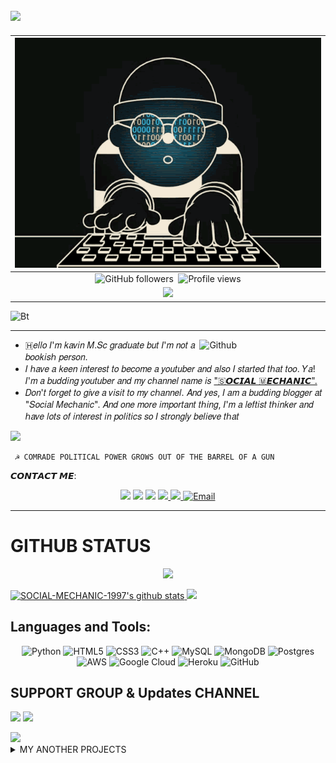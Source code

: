 ## <img src="https://readme-typing-svg.herokuapp.com/?lines=CHECK%20+MY%20PROFILE&font=Bold&width=650&height=120&color=000888&vCenter=true&size=45%22">

| <a href="https://t.me/social_mechanic_1997"><IMG src="https://github.com/SOCIAL-MECHANIC-1997/SOCIAL-MECHANIC-1997/blob/main/etc/animation%20(1).gif"></a> | 
|:---------------------------------------------------------------------------------------------------------------------------------------: |
| ![GitHub followers](https://img.shields.io/github/followers/SOCIAL-MECHANIC-1997?style=square)&nbsp; <img src="https://komarev.com/ghpvc/?username=SOCIAL-MECHANIC-1997" color="blue" alt="Profile views"/> | 
|<a href="https://t.me/social_mechanic"><img src="https://img.shields.io/badge/Contact-Owner-blue.svg?style=size-square&logo=Telegram"></a>  
 
  <img src="https://user-images.githubusercontent.com/49580304/110318584-81067880-7fc2-11eb-8391-152d308e7f2b.gif" alt="Bt" ctrl="social_mechanic" /> 

----------- 

<img width="40%" align="right" alt="Github" src="https://telegra.ph/file/b89ae19627f5395468182.png" /> 

<p align="center"> 

- 🇭𝑒𝑙𝑙𝑜 𝐼'𝑚 𝑘𝑎𝑣𝑖𝑛 𝑀.𝑆𝑐 𝑔𝑟𝑎𝑑𝑢𝑎𝑡𝑒 𝑏𝑢𝑡 𝐼'𝑚 𝑛𝑜𝑡 𝑎 𝑏𝑜𝑜𝑘𝑖𝑠ℎ 𝑝𝑒𝑟𝑠𝑜𝑛.
- 𝐼 ℎ𝑎𝑣𝑒 𝑎 𝑘𝑒𝑒𝑛 𝑖𝑛𝑡𝑒𝑟𝑒𝑠𝑡 𝑡𝑜 𝑏𝑒𝑐𝑜𝑚𝑒 𝑎 𝑦𝑜𝑢𝑡𝑢𝑏𝑒𝑟 𝑎𝑛𝑑 𝑎𝑙𝑠𝑜 𝐼 𝑠𝑡𝑎𝑟𝑡𝑒𝑑 𝑡ℎ𝑎𝑡 𝑡𝑜𝑜. 𝑌𝑎! 𝐼'𝑚 𝑎 𝑏𝑢𝑑𝑑𝑖𝑛𝑔 𝑦𝑜𝑢𝑡𝑢𝑏𝑒𝑟 𝑎𝑛𝑑 𝑚𝑦 𝑐ℎ𝑎𝑛𝑛𝑒𝑙 𝑛𝑎𝑚𝑒 𝑖𝑠 
  ["🇸𝙊𝘾𝙄𝘼𝙇 🇲𝙀𝘾𝙃𝘼𝙉𝙄𝘾".](https://youtube.com/channel/UCRcRXNwpjSfobVWOhkbcSrQ) 
- 𝐷𝑜𝑛'𝑡 𝑓𝑜𝑟𝑔𝑒𝑡 𝑡𝑜 𝑔𝑖𝑣𝑒 𝑎 𝑣𝑖𝑠𝑖𝑡 𝑡𝑜 𝑚𝑦 𝑐ℎ𝑎𝑛𝑛𝑒𝑙. 𝐴𝑛𝑑 𝑦𝑒𝑠, 𝐼 𝑎𝑚 𝑎 𝑏𝑢𝑑𝑑𝑖𝑛𝑔 𝑏𝑙𝑜𝑔𝑔𝑒𝑟 𝑎𝑡 "𝑆𝑜𝑐𝑖𝑎𝑙 𝑀𝑒𝑐ℎ𝑎𝑛𝑖𝑐". 𝐴𝑛𝑑 𝑜𝑛𝑒 𝑚𝑜𝑟𝑒 𝑖𝑚𝑝𝑜𝑟𝑡𝑎𝑛𝑡 𝑡ℎ𝑖𝑛𝑔, 𝐼'𝑚 𝑎 𝑙𝑒𝑓𝑡𝑖𝑠𝑡 𝑡ℎ𝑖𝑛𝑘𝑒𝑟 𝑎𝑛𝑑 ℎ𝑎𝑣𝑒 𝑙𝑜𝑡𝑠 𝑜𝑓 𝑖𝑛𝑡𝑒𝑟𝑒𝑠𝑡 𝑖𝑛 𝑝𝑜𝑙𝑖𝑡𝑖𝑐𝑠 𝑠𝑜 𝐼 𝑠𝑡𝑟𝑜𝑛𝑔𝑙𝑦 𝑏𝑒𝑙𝑖𝑒𝑣𝑒 𝑡ℎ𝑎𝑡 
</p>
<a href="https://github.com/social-mechanic-1997"><img src="https://readme-typing-svg.herokuapp.com/?lines=I%20am;Social%20+Mechanic%201997;2%2B%20years%20of%20coding%20experience;Always%20learning%20new%20technologys&font=Pacifico&center=true&width=650&height=120&color=000888&vCenter=true&size=45%22"></a> </p>

```
 ☭ COMRADE POLITICAL POWER GROWS OUT OF THE BARREL OF A GUN 
```
𝘾𝙊𝙉𝙏𝘼𝘾𝙏 𝙈𝙀: 

<p align="center"> 
  <a href="https://t.me/social_mechanic"><img src="https://img.shields.io/badge/Contact-Me%20-blue.svg?style=square&logo=Telegram"></a>
  <a href="https://instagram.com/social_mechanic" target="blank"><img src="https://img.shields.io/badge/-Instagram-%23E4405F?style=square&logo=instagram&logoColor=white" target="blank"></a>
  <a href="https://social-mechanic-1997.github.io/SOCIAL-MECHANIC/"><img src="https://img.shields.io/badge/My-website%20-green.svg?style=square&logo=chrome"></a>
  <a href="https://twitter.com/socialmechanic1"><img src="https://img.shields.io/badge/-Twitter-1ca0f1?style=square&labelColor=1ca0f1&logo=twitter&logoColor=white">
  <a href="https://youtube.com/channel/UCRcRXNwpjSfobVWOhkbcSrQ"><img src="https://img.shields.io/youtube/channel/subscribers/UCxV8fWQAm7s-S7RVK51yw-A?V?label=Subscribers&style=square&color=red&labelColor=ce453"/> </a> 
  <a href="mailto:socialmechanic1997@gmail.com"><img alt="Email" src="https://img.shields.io/badge/Gmail-CANTACT-blue?style=square&logo=gmail"></a>
</p> 

-----------

 # GITHUB STATUS 

<p align="center"> 
<a href="https://github.com/SOCIAL-MECHANIC-1997"><img target="_blank" src="https://img.shields.io/badge/-SOCIAL_MECHANIC-green?style=square&logo=github&logoColor=black"/></a> 
</p>
 <a href="https://github.com/SOCIAL-MECHANIC-1997/handle-path-oz"><img alt="SOCIAL-MECHANIC-1997's github stats"src="https://github-readme-stats.vercel.app/api?username=SOCIAL-MECHANIC-1997&show_icons=true&theme=highcontrast"/> </a> 
 <img height="150px" src="https://github-readme-stats.vercel.app/api/top-langs/?username=social-mechanic-1997&hide=html&layout=compact&theme=highcontrast"/>

## Languages and Tools:

 <p align="center"> 
<img alt="Python" src="https://img.shields.io/badge/python-%2314354C.svg?&style=square&logo=python&logoColor=white"/> 
<img alt="HTML5" src="https://img.shields.io/badge/html5-%23E34F26.svg?&style=square&logo=html5&logoColor=white"/> 
<img alt="CSS3" src="https://img.shields.io/badge/css3-%231572B6.svg?&style=square&logo=css3&logoColor=white"/> 
<img alt="C++" src="https://img.shields.io/badge/c++-%2300599C.svg?&style=square&logo=c%2B%2B&ogoColor=white"/> 
<img alt="MySQL" src="https://img.shields.io/badge/mysql-%2300f.svg?&style=square&logo=mysql&logoColor=white"/> 
<img alt="MongoDB" src ="https://img.shields.io/badge/MongoDB-%234ea94b.svg?&style=square&logo=mongodb&logoColor=white"/> 
<img alt="Postgres" src ="https://img.shields.io/badge/postgres-%23316192.svg?&style=square&logo=postgresql&logoColor=white"/> 
<img alt="AWS" src="https://img.shields.io/badge/AWS-%23FF9900.svg?&style=square&logo=amazon-aws&logoColor=white"/>
<img alt="Google Cloud" src="https://img.shields.io/badge/GoogleCloud-%234285F4.svg?&style=square&logo=google-cloud&logoColor=white"/> 
<img alt="Heroku" src="https://img.shields.io/badge/heroku-%23430098.svg?&style=square&logo=heroku&logoColor=white"/> 
<img alt="GitHub" src="https://img.shields.io/badge/github-%23121011.svg?&style=square&logo=github&logoColor=white"/>
 </p>

##  SUPPORT GROUP & Updates CHANNEL

 <a href="https://t.me/tamil_chat_group_1"><img src="https://img.shields.io/badge/Join-Group%20Support-blue.svg?style=square&logo=Telegram"></a>
 <a href="https://t.me/social_mechanic"><img src="https://img.shields.io/badge/Join-Updates%20Channel-blue.svg?style=square&logo=Telegram"></a> 

 <img src="https://readme-typing-svg.herokuapp.com/?lines=CHECK%20+MY%20PROJECT'S&font=&center=true&width=650&height=120&color=008000&vCenter=true&size=45%22">

<details> 
<summary><b7>MY ANOTHER PROJECTS</b7></summary>
 <br> 
<p align="left">
 ★1.<a href="https://github.com/SOCIAL-MECHANIC-1997/MENTION-ROBOT">𝙼𝙴𝙽𝚃𝙸𝙾𝙽 𝚁𝙾𝙱𝙾𝚃</a> 
</p>
 <p align="left">
 ★2.<a href="https://github.com/SOCIAL-MECHANIC-1997/ANGEL-VIDEO-STREAM">𝙰𝙽𝙶𝙴𝙻 𝚅𝙸𝙳𝙴𝙾 𝚂𝚃𝚁𝙴𝙰𝙼</a> 
</p> 
<p align="left"> 
★3.<a href="https://github.com/SOCIAL-MECHANIC-1997/INLINE-CALCULATOR">𝙸𝙽𝙻𝙸𝙽𝙴 𝙲𝙰𝙻𝙲𝚄𝙻𝙰𝚃𝙾𝚁</a> 
</p>
 <p align="left">
 ★4.<a href="https://github.com/SOCIAL-MECHANIC-1997/ANGEL-VC-MUSIC">ᴀɴɢᴇʟ ᴠᴄ ᴍᴜsɪᴄ</a>
 </p> 
<p align="left">
 ★5.<a href="https://github.com/SOCIAL-MECHANIC-1997/VIDEO-DOWNLODER">𝚅𝙴𝙳𝙸𝙾 𝙳𝙾𝚆𝙽𝙻𝙾𝙰𝙳𝙴𝚁 BOT</a>
 </p> 
<p align="left">
 ★6.<a href="https://github.com/SOCIAL-MECHANIC-1997/WEBSITE">𝚆𝙴𝙱𝚂𝙸𝚃𝙴</a> 
</p> <P align="left">
 ★7.<a href="https://github.com/SOCIAL-MECHANIC-1997/VIDEO-STREAMING">VIDEO STREAMING</a> 
</P> 
<P align="left"> 
★8.<a href="https://github.com/SOCIAL-MECHANIC-1997/SOCIAL-INLINE-GAME-BOT">SOCIAL GAME BOT</a>
 </P> 
<img src="https://readme-typing-svg.herokuapp.com/?lines=DONT+FORGET+FOLLOW+ME+ON+GITHUB&font=&center=true&width=680&height=70&color=ff0000&vCenter=true&size=35%20">
</details>


